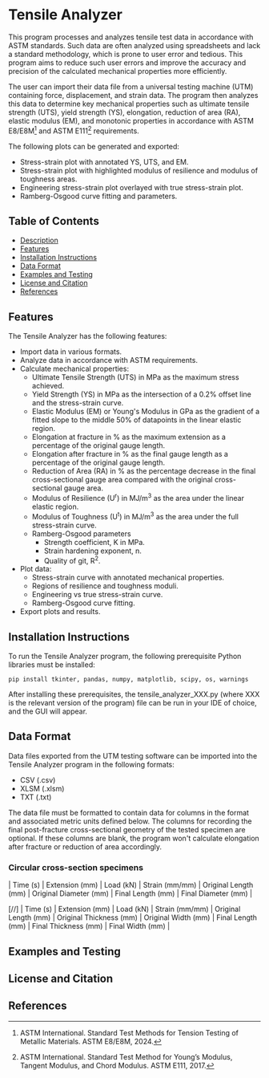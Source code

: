 # Tensile Analyzer
This program processes and analyzes tensile test data in accordance with ASTM standards. Such data are often analyzed using spreadsheets and lack a standard methodology, which is prone to user error and tedious. This program aims to reduce such user errors and improve the accuracy and precision of the calculated mechanical properties more efficiently. 

The user can import their data file from a universal testing machine (UTM) containing force, displacement, and strain data. The program then analyzes this data to determine key mechanical properties such as ultimate tensile strength (UTS), yield strength (YS), elongation, reduction of area (RA), elastic modulus (EM), and monotonic properties in accordance with ASTM E8/E8M[^1] and ASTM E111[^2] requirements.

The following plots can be generated and exported:
- Stress-strain plot with annotated YS, UTS, and EM.
- Stress-strain plot with highlighted modulus of resilience and modulus of toughness areas.
- Engineering stress-strain plot overlayed with true stress-strain plot.
- Ramberg-Osgood curve fitting and parameters.

## Table of Contents
- [Description](#tensile-analyzer)
- [Features](#features)
- [Installation Instructions](#installation-instructions)
- [Data Format](#data-format)
- [Examples and Testing](#examples-and-testing)
- [License and Citation](#license-and-citation)
- [References](#references)
## Features
The Tensile Analyzer has the following features:
- Import data in various formats.
- Analyze data in accordance with ASTM requirements.
- Calculate mechanical properties:
  - Ultimate Tensile Strength (UTS) in MPa as the maximum stress achieved.
  - Yield Strength (YS) in MPa as the intersection of a 0.2% offset line and the stress-strain curve.
  - Elastic Modulus (EM) or Young's Modulus in GPa as the gradient of a fitted slope to the middle 50% of datapoints in the linear elastic region.
  - Elongation at fracture in % as the maximum extension as a percentage of the original gauge length.
  - Elongation after fracture in % as the final gauge length as a percentage of the original gauge length.
  - Reduction of Area (RA) in % as the percentage decrease in the final cross-sectional gauge area compared with the original cross-sectional gauge area.
  - Modulus of Resilience (U<sup>r</sup>) in MJ/m<sup>3</sup> as the area under the linear elastic region.
  - Modulus of Toughness (U<sup>t</sup>) in MJ/m<sup>3</sup> as the area under the full stress-strain curve.
  - Ramberg-Osgood parameters
    - Strength coefficient, K in MPa.
    - Strain hardening exponent, n.
    - Quality of git, R<sup>2</sup>.
- Plot data:
  - Stress-strain curve with annotated mechanical properties.
  - Regions of resilience and toughness moduli.
  - Engineering vs true stress-strain curve.
  - Ramberg-Osgood curve fitting.
- Export plots and results.
## Installation Instructions
To run the Tensile Analyzer program, the following prerequisite Python libraries must be installed:
```
pip install tkinter, pandas, numpy, matplotlib, scipy, os, warnings
```
After installing these prerequisites, the tensile_analyzer_XXX.py (where XXX is the relevant version of the program) file can be run in your IDE of choice, and the GUI will appear.

## Data Format
Data files exported from the UTM testing software can be imported into the Tensile Analyzer program in the following formats:
- CSV (.csv)
- XLSM (.xlsm)
- TXT (.txt)

The data file must be formatted to contain data for columns in the format and associated metric units defined below. The columns for recording the final post-fracture cross-sectional geometry of the tested specimen are optional. If these columns are blank, the program won't calculate elongation after fracture or reduction of area accordingly.

### Circular cross-section specimens
| Time (s) | Extension (mm)	| Load (kN)	| Strain (mm/mm)	| Original Length (mm)	| Original Diameter (mm)	| Final Length (mm)	| Final Diameter (mm) |
<?  ### Rectangular cross-section specimens ?>
[//]  | Time (s) | Extension (mm)	| Load (kN)	| Strain (mm/mm)	| Original Length (mm)	| Original Thickness (mm)	| Original Width (mm)	| Final Length (mm)	| Final Thickness (mm) | Final Width (mm) |

## Examples and Testing

## License and Citation

## References

[^1]: ASTM International. Standard Test Methods for Tension Testing of Metallic Materials. ASTM E8/E8M, 2024.
[^2]: ASTM International. Standard Test Method for Young’s Modulus, Tangent Modulus, and Chord Modulus. ASTM E111, 2017.
